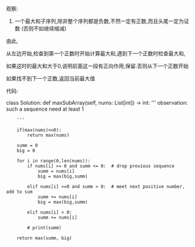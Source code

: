 观察:

1) 一个最大和子序列,除非整个序列都是负数,不然一定有正数,而且头尾一定为证数 (否则不如继续缩减)

由此,

从左边开始,检查到第一个正数时开始计算最大和,遇到下一个正数时检查最大和,

如果这时的最大和大于0,说明前面这一段有正向作用,保留.否则从下一个正数开始

如果找不到下一个正数,返回当前最大值


代码:


class Solution:
    def maxSubArray(self, nums: List[int]) -> int:
        '''
        observation: such a sequence need at least 1
        
        
        
        '''
        
        if(max(nums)<=0):
            return max(nums)
        
        summ = 0
        big = 0
        
        for i in range(0,len(nums)):
            if nums[i] >= 0 and summ <= 0:  # drop previous sequence
                summ = nums[i]
                big = max(big,summ)
                
            elif nums[i] >=0 and summ > 0:  # meet next positive number, add to sum
                summ += nums[i]
                big = max(big,summ)
                
            elif nums[i] < 0:
                summ += nums[i]
            
            # print(summ)
        
        return max(summ, big)
            
